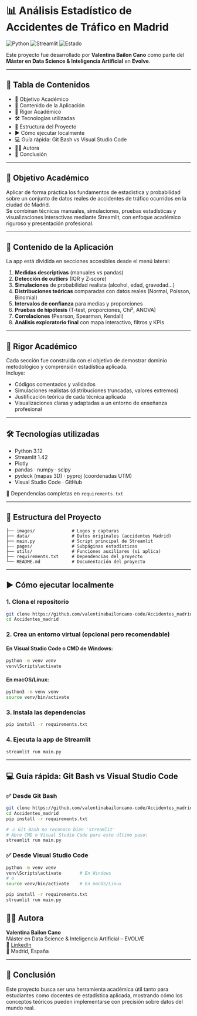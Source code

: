 # 📊 Análisis Estadístico de Accidentes de Tráfico en Madrid

![Python](https://img.shields.io/badge/Python-3.12-blue?logo=python)
![Streamlit](https://img.shields.io/badge/Streamlit-1.42-orange?logo=streamlit)
![Estado](https://img.shields.io/badge/Proyecto-Terminado-success?style=flat-square)

Este proyecto fue desarrollado por **Valentina Bailon Cano** como parte del **Máster en Data Science & Inteligencia Artificial** en **Evolve**.

---

## 📌 Tabla de Contenidos

- 🎯 Objetivo Académico
- 🧭 Contenido de la Aplicación
- 📐 Rigor Académico
- 🛠️ Tecnologías utilizadas
- 📂 Estructura del Proyecto
- ▶️ Cómo ejecutar localmente
- 💻 Guía rápida: Git Bash vs Visual Studio Code
- 👩‍💻 Autora
- 🧠 Conclusión

---

## 🎯 Objetivo Académico

Aplicar de forma práctica los fundamentos de estadística y probabilidad sobre un conjunto de datos reales de accidentes de tráfico ocurridos en la ciudad de Madrid.  
Se combinan técnicas manuales, simulaciones, pruebas estadísticas y visualizaciones interactivas mediante Streamlit, con enfoque académico riguroso y presentación profesional.

---

## 🧭 Contenido de la Aplicación

La app está dividida en secciones accesibles desde el menú lateral:

1. **Medidas descriptivas** (manuales vs pandas)  
2. **Detección de outliers** (IQR y Z-score)  
3. **Simulaciones** de probabilidad realista (alcohol, edad, gravedad…)  
4. **Distribuciones teóricas** comparadas con datos reales (Normal, Poisson, Binomial)  
5. **Intervalos de confianza** para medias y proporciones  
6. **Pruebas de hipótesis** (T-test, proporciones, Chi², ANOVA)  
7. **Correlaciones** (Pearson, Spearman, Kendall)  
8. **Análisis exploratorio final** con mapa interactivo, filtros y KPIs

---

## 📐 Rigor Académico

Cada sección fue construida con el objetivo de demostrar dominio metodológico y comprensión estadística aplicada.  
Incluye:

- Códigos comentados y validados  
- Simulaciones realistas (distribuciones truncadas, valores extremos)  
- Justificación teórica de cada técnica aplicada  
- Visualizaciones claras y adaptadas a un entorno de enseñanza profesional

---

## 🛠️ Tecnologías utilizadas

- Python 3.12  
- Streamlit 1.42  
- Plotly  
- pandas · numpy · scipy  
- pydeck (mapas 3D) · pyproj (coordenadas UTM)  
- Visual Studio Code · GitHub

📄 Dependencias completas en `requirements.txt`

---

## 📂 Estructura del Proyecto

```
├── images/              # Logos y capturas
├── data/                # Datos originales (accidentes Madrid)
├── main.py              # Script principal de Streamlit
├── pages/               # Subpáginas estadísticas
├── utils/               # Funciones auxiliares (si aplica)
├── requirements.txt     # Dependencias del proyecto
└── README.md            # Documentación del proyecto
```

---

## ▶️ Cómo ejecutar localmente

### 1. Clona el repositorio

```bash
git clone https://github.com/valentinabailoncano-code/Accidentes_madrid.git
cd Accidentes_madrid
```

### 2. Crea un entorno virtual (opcional pero recomendable)

#### En **Visual Studio Code** o CMD de Windows:

```bash
python -m venv venv
venv\Scripts\activate
```

#### En **macOS/Linux**:

```bash
python3 -m venv venv
source venv/bin/activate
```

### 3. Instala las dependencias

```bash
pip install -r requirements.txt
```

### 4. Ejecuta la app de Streamlit

```bash
streamlit run main.py
```

---

## 💻 Guía rápida: Git Bash vs Visual Studio Code

### ✅ Desde **Git Bash**

```bash
git clone https://github.com/valentinabailoncano-code/Accidentes_madrid.git
cd Accidentes_madrid
pip install -r requirements.txt

# ⚠️ Git Bash no reconoce bien 'streamlit'
# Abre CMD o Visual Studio Code para este último paso:
streamlit run main.py
```

### ✅ Desde **Visual Studio Code**

```bash
python -m venv venv
venv\Scripts\activate       # En Windows
# o
source venv/bin/activate    # En macOS/Linux

pip install -r requirements.txt
streamlit run main.py
```

## 👩‍💻 Autora

**Valentina Bailon Cano**  
Máster en Data Science & Inteligencia Artificial – EVOLVE  
🔗 [LinkedIn](https://www.linkedin.com/in/valentina-bailon-2653b22b7)  
📍 Madrid, España

---

## 🧠 Conclusión

Este proyecto busca ser una herramienta académica útil tanto para estudiantes como docentes de estadística aplicada, mostrando cómo los conceptos teóricos pueden implementarse con precisión sobre datos del mundo real.